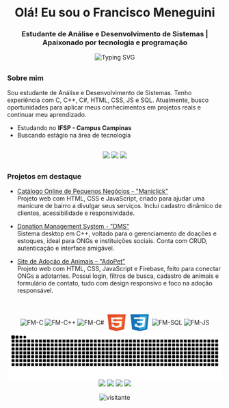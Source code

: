 <h1 align="center">Olá! Eu sou o Francisco Meneguini</h1>
<h3 align="center">Estudante de Análise e Desenvolvimento de Sistemas | Apaixonado por tecnologia e programação</h3>

<p align="center">
  <img src="https://readme-typing-svg.herokuapp.com?font=Fira+Code&weight=500&size=24&pause=1000&center=true&vCenter=true&width=435&lines=Estudante+de+ADS;Futuro+Desenvolvedor" alt="Typing SVG" />
</p>

##

### Sobre mim
Sou estudante de Análise e Desenvolvimento de Sistemas. Tenho experiência com C, C++, C#, HTML, CSS, JS e SQL. Atualmente, busco oportunidades para aplicar meus conhecimentos em projetos reais e continuar meu aprendizado.
- Estudando no <strong>IFSP - Campus Campinas</strong>
- Buscando estágio na área de tecnologia

##

<div align="center">
  <img height="165em" src="https://github-readme-stats.vercel.app/api?username=fjmeneguini&theme=algolia&show_icons=true&hide_border=true&count_private=true"/> 
  <img height="165em" src="https://github-readme-stats.vercel.app/api/top-langs/?username=fjmeneguini&theme=algolia&show_icons=true&hide_border=true&layout=compact"/>
  <img height="165em" src="https://github-readme-streak-stats.herokuapp.com/?user=fjmeneguini&theme=algolia&hide_border=true" />
</div>

##

### Projetos em destaque

- [Catálogo Online de Pequenos Negócios - "Maniclick"](https://github.com/fjmeneguini/Catalogo-Online-de-Pequenos-Negocios-Maniclick)  
  Projeto web com HTML, CSS e JavaScript, criado para ajudar uma manicure de bairro a divulgar seus serviços. Inclui cadastro dinâmico de clientes, acessibilidade e responsividade.

- [Donation Management System - "DMS"](https://github.com/fjmeneguini/Donation-Management-System-DMS)  
  Sistema desktop em C++, voltado para o gerenciamento de doações e estoques, ideal para ONGs e instituições sociais. Conta com CRUD, autenticação e interface amigável.

- [Site de Adoção de Animais – "AdoPet"](https://github.com/fjmeneguini/Site-de-Adocao-de-Animais-AdoPet)  
  Projeto web com HTML, CSS, JavaScript e Firebase, feito para conectar ONGs a adotantes. Possui login, filtros de busca, cadastro de animais e formulário de contato, tudo com design responsivo e foco na adoção responsável.

##

<div align="center">
<div align="center"><br>
  <img align="center" alt="FM-C" height="40" width="50" src="https://cdn.jsdelivr.net/gh/devicons/devicon@latest/icons/c/c-original.svg">
  <img align="center" alt="FM-C++" height="40" width="50" src="https://cdn.jsdelivr.net/gh/devicons/devicon@latest/icons/cplusplus/cplusplus-original.svg">
  <img align="center" alt="FM-C#" height="40" width="50" src="https://cdn.jsdelivr.net/gh/devicons/devicon@latest/icons/csharp/csharp-original.svg">
  <img align="center" alt="FM-HTML" height="40" width="50" src="https://raw.githubusercontent.com/devicons/devicon/master/icons/html5/html5-original.svg">
  <img align="center" alt="FM-CSS" height="40" width="50" src="https://raw.githubusercontent.com/devicons/devicon/master/icons/css3/css3-original.svg">
  <img align="center" alt="FM-SQL" height="40" width="50" src="https://cdn.jsdelivr.net/gh/devicons/devicon@latest/icons/azuresqldatabase/azuresqldatabase-original.svg">
  <img align="center" alt="FM-JS" height="40" width="50" src="https://cdn.jsdelivr.net/gh/devicons/devicon@latest/icons/javascript/javascript-original.svg">
</div>
  
  <picture>
    <source media="(prefers-color-scheme: dark)" srcset="https://raw.githubusercontent.com/fjmeneguini/fjmeneguini/output/github-contribution-grid-snake-dark.svg">
    <source media="(prefers-color-scheme: light)" srcset="https://raw.githubusercontent.com/fjmeneguini/fjmeneguini/output/github-contribution-grid-snake.svg">
    <img alt="github contribution grid snake animation" src="https://raw.githubusercontent.com/fjmeneguini/fjmeneguini/output/github-contribution-grid-snake.svg">
  </picture> 
  
  <div align="center">
  <a href="https://instagram.com/fjmeneguini" target="_blank"><img src="https://img.shields.io/badge/Instagram-E4405F?style=for-the-badge&logo=instagram&logoColor=white"></a>
  <a href = "mailto:fjmeneguini@gmail.com"><img src="https://img.shields.io/badge/Gmail-D14836?style=for-the-badge&logo=gmail&logoColor=white"></a>
  <a href="https://www.linkedin.com/in/franciscomeneguini" target="_blank"><img src="https://img.shields.io/badge/-LinkedIn-%230077B5?style=for-the-badge&logo=linkedin&logoColor=white"></a>
  <a href="https://drive.google.com/file/d/1WR-kpr031zLX68PSrWLgTLZRyxUJ4mi-/view?usp=sharing"><img src="https://img.shields.io/badge/Curr%C3%ADculo-800080?style=for-the-badge&logo=google-drive&logoColor=white"></a>
    </div>

</div>

<p align="center">
  <img src="https://komarev.com/ghpvc/?username=fjmeneguini&style=flat-square&color=blue" alt="visitante">
</p>
